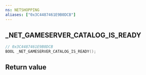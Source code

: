 ```yaml
---
ns: NETSHOPPING
aliases: ["0x3C4487461E9B0DCB"]
---
```

## _NET_GAMESERVER_CATALOG_IS_READY

```c
// 0x3C4487461E9B0DCB
BOOL _NET_GAMESERVER_CATALOG_IS_READY();
```


## Return value
